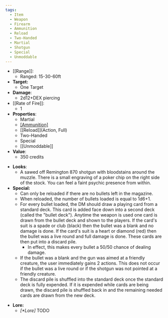 ```yaml
---
tags:
  - Item
  - Weapon
  - Firearm
  - Ammunition
  - Reload
  - Two-Handed
  - Martial
  - Shotgun
  - Special
  - Unmoddable
---
```

- [[Range]]:
	- Ranged: 15-30-60ft
- **Target:**
	- One Target
- **Damage**:
	- 2d12+DEX piercing
- [[Rate of Fire]]:
	- 1
- **Properties**:
	- Martial
	- [[Ammunition]](1d6+1)
	- [[Reload]](Action,  Full)
	- Two-Handed
	- Special
	- [[Unmoddable]]
- **Value**:
	- 350 credits
* **Looks**:
	* A sawed off Remington 870 shotgun with bloodstains around the muzzle. There is a small engraving of a poker chip on the right side of the stock. You can feel a faint psychic presence from within.
* **Special:**
	* Can only be reloaded if there are no bullets left in the magazine.
	* When reloaded, the number of bullets loaded is equal to 1d6+1. 
	* For every bullet loaded, the DM should draw a playing card from a standard deck. This card is added face down into a second deck (called the "bullet deck"). Anytime the weapon is used one card is drawn from the bullet deck and shown to the players. If the card's suit is a spade or club (black) then the bullet was a blank and no damage is done. If the card's suit is a heart or diamond (red) then the bullet was a live round and full damage is done. These cards are then put into a discard pile.
		* In effect, this makes every bullet a 50/50 chance of dealing damage.
	* If the bullet was a blank and the gun was aimed at a friendly creature, the user immediately gains 2 actions. This does not occur if the bullet was a live round or if the shotgun was not pointed at a friendly creature.
	* The discard pile is shuffled into the standard deck once the standard deck is fully expended. If it is expended while cards are being drawn, the discard pile is shuffled back in and the remaining needed cards are drawn from the new deck.
- **Lore:**
	- *\[\*Lore]* TODO